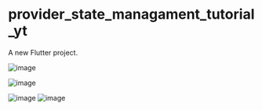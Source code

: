 # provider_state_managament_tutorial_yt

A new Flutter project.

![image](https://github.com/SaurabhKohakade/Provider_Assignment_3/assets/145312819/c2c06841-2dfe-489c-b5d1-58b40c9a12a0)

![image](https://github.com/SaurabhKohakade/Provider_Assignment_3/assets/145312819/c138a951-5c08-40e4-a5e3-3f60e758705b)

![image](https://github.com/SaurabhKohakade/Provider_Assignment_3/assets/145312819/3429d04f-2c06-4752-b9c4-3e60d891aacd)
![image](https://github.com/SaurabhKohakade/Provider_Assignment_3/assets/145312819/a8ed3ab5-7823-4d67-b2b3-d65e493ecb58)
